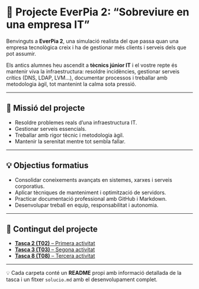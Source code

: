 # 📘 Projecte EverPia 2: “Sobreviure en una empresa IT”

Benvinguts a **EverPia 2**, una simulació realista del que passa quan una empresa tecnològica creix i ha de gestionar més clients i serveis dels que pot assumir.  

Els antics alumnes heu ascendit a **tècnics júnior IT** i el vostre repte és mantenir viva la infraestructura: resoldre incidències, gestionar serveis crítics (DNS, LDAP, LVM…), documentar processos i treballar amb metodologia àgil, tot mantenint la calma sota pressió.  

---

## 🎯 Missió del projecte

- Resoldre problemes reals d’una infraestructura IT.  
- Gestionar serveis essencials.  
- Treballar amb rigor tècnic i metodologia àgil.  
- Mantenir la serenitat mentre tot sembla fallar.  

---

## 💡 Objectius formatius

- Consolidar coneixements avançats en sistemes, xarxes i serveis corporatius.  
- Aplicar tècniques de manteniment i optimització de servidors.  
- Practicar documentació professional amb GitHub i Markdown.  
- Desenvolupar treball en equip, responsabilitat i autonomia.  

---

## 📂 Contingut del projecte

- [**Tasca 2 (T02)** – Primera activitat](./T02/README.md)  
- [**Tasca 3 (T03)** – Segona activitat](./T03/README.md)  
- [**Tasca 8 (T08)** – Tercera activitat](./T08/README.md)  

---

💡 Cada carpeta conté un **README** propi amb informació detallada de la tasca i un fitxer `solucio.md` amb el desenvolupament complet.
